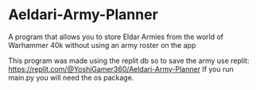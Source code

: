 # Aeldari-Army-Planner
A program that allows you to store Eldar Armies from the world of Warhammer 40k without using an army roster on the app

This program was made using the replit db so to save the army use replit: https://replit.com/@YoshiGamer360/Aeldari-Army-Planner
If you run main.py you will need the os package.

